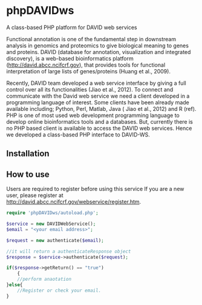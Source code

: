 # phpDAVIDws
A class-based PHP platform for DAVID web services

Functional annotation is one of the fundamental step in downstream analysis in genomics and proteomics to give biological meaning to genes and proteins. 
DAVID (database for annotation, visualization and integrated discovery), 
is a web-based bioinformatics platform (http://david.abcc.ncifcrf.gov), 
that provides  tools for functional interpretation of large lists of genes/proteins (Huang et al., 2009).

Recently, DAVID team developed a web service interface by giving a full control over all its functionalities (Jiao et al., 2012). 
To connect and communicate with the David web service we need a client developed in a programming language of interest. 
Some clients have been already made available including; Python, Perl, Matlab, Java (  Jiao et al., 2012) and R (ref). 
PHP is one of most used web development programming language to develop online bioinformatics tools and a databases. 
But, currently there is no PHP based client is available to access the DAVID web services. 
Hence we developed a class-based PHP interface to DAVID-WS.

## Installation


## How to use
Users are required to register before using this service If you are a new user, please register at http://david.abcc.ncifcrf.gov/webservice/register.htm. 
     
```php
require 'phpDAVIDws/autoload.php';

$service = new DAVIDWebService();
$email = "<your email address>";

$request = new authenticate($email);

//it will return a authenticateResponse object
$response = $service->authenticate($request);

if($response->getReturn() == "true")
	{
	//perform anaotation
}else{
	//Register or check your email.
}

```